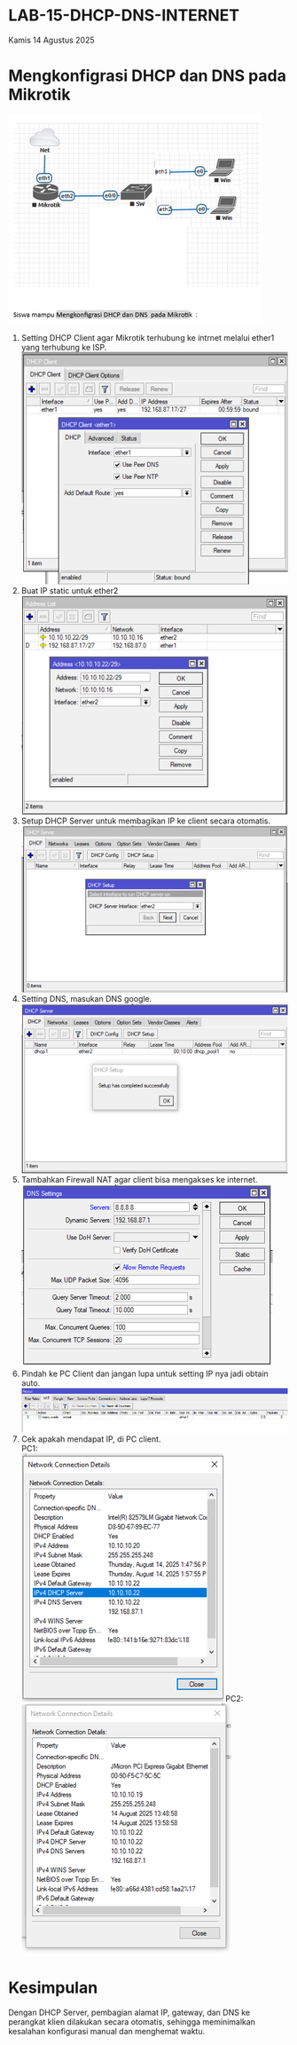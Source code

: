 # LAB-15-DHCP-DNS-INTERNET
Kamis 14 Agustus 2025  
  
# Mengkonfigrasi DHCP dan DNS  pada Mikrotik  
  ![topo](pppp.png)  

  1. Setting DHCP Client agar Mikrotik terhubung ke intrnet melalui ether1 yang terhubung ke ISP.  
![ada](client.PNG)  
  2. Buat IP static untuk ether2  
![dasd](addresses.PNG)  
  3. Setup DHCP Server untuk membagikan IP ke client secara otomatis.  
![wasd](server.PNG)  
  4. Setting DNS, masukan DNS google.  
![qwerty](beress.PNG)  
  5. Tambahkan Firewall NAT agar client bisa mengakses ke internet.  
![sdfs](dns.PNG)  
  6. Pindah ke PC Client dan jangan lupa untuk setting IP nya jadi obtain auto.  
![djas](api.PNG)  
  7. Cek apakah mendapat IP, di PC client.  
     PC1:  
     ![dkaiojasd](CLIENTTT.PNG)
     PC2:
     ![fnsushe](ahnafcb.PNG)


# Kesimpulan
  Dengan DHCP Server, pembagian alamat IP, gateway, dan DNS ke perangkat klien dilakukan secara otomatis, sehingga meminimalkan kesalahan konfigurasi manual dan menghemat waktu.
